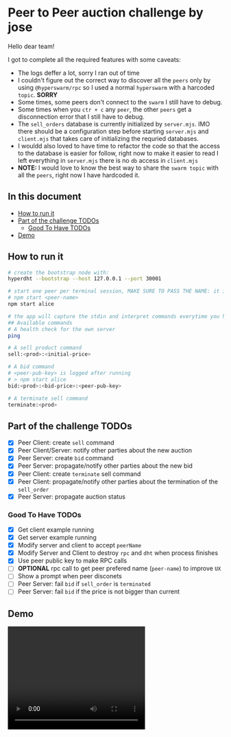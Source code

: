 # Peer to Peer auction challenge by jose

Hello dear team!

I got to complete all the required features with some caveats:

- The logs deffer a lot, sorry I ran out of time
- I couldn't figure out the correct way to discover all the `peers` only by using `@hyperswarm/rpc` so I used a normal `hyperswarm` with a harcoded `topic`. **SORRY**
- Some times, some peers don't connect to the `swarm` I still have to debug.
- Some times when you `ctr + c` any `peer`, the other `peers` get a disconnection error that I still have to debug.
- The `sell_orders` database is currently initialized by `server.mjs`. IMO there should be a configuration step before starting `server.mjs` and `client.mjs` that takes care of initializing the requried databases.
- I wouldd also loved to have time to refactor the code so that the access to the database is easier for follow, right now to make it easier to read I left everything in `server.mjs` there is no `db` access in `client.mjs`
- **NOTE:** I would love to know the best way to share the `swarm topic` with all the `peers`, right now I have hardcoded it.

## In this document

- [How to run it](#how-to-run-it)
- [Part of the challenge TODOs](#part-of-the-challenge-todos)
  - [Good To Have TODOs](#good-to-have-todos)
- [Demo](#demo)




## How to run it
```bash
# create the bootstrap node with:
hyperdht --bootstrap --host 127.0.0.1 --port 30001
```

```bash
# start one peer per terminal session, MAKE SURE TO PASS THE NAME: it is important because that is how I create a db folder for each peer
# npm start <peer-name>
npm start alice
```

```bash
# the app will capture the stdin and interpret commands everytime you hit enter
## Available commands
# A health check for the own server
ping

# A sell product command
sell:<prod>:<initial-price>

# A bid command
# <peer-pub-key> is logged after running 
# > npm start alice
bid:<prod>:<bid-price>:<peer-pub-key>

# A terminate sell command
terminate:<prod>
```
## Part of the challenge TODOs

- [x] Peer Client: create `sell` command
- [x] Peer Client/Server: notify other parties about the new auction
- [x] Peer Server: create `bid` command
- [x] Peer Server: propagate/notify other parties about the new bid
- [x] Peer Client: create `terminate` sell command
- [x] Peer Client: propagate/notify other parties about the termination of the `sell_order`
- [x] Peer Server: propagate auction status

### Good To Have TODOs

- [x] Get client example running
- [x] Get server example running
- [x] Modify server and client to accept `peerName`
- [x] Modify Server and Client to destroy `rpc` and `dht` when process finishes
- [x] Use peer public key to make RPC calls
- [ ] **OPTIONAL** rpc call to get peer prefered name (`peer-name`) to improve `UX`
- [ ] Show a prompt when peer disconets
- [ ] Peer Server: fail `bid` if `sell_order` is `terminated`
- [ ] Peer Server: fail `bid` if the price is not bigger than current

## Demo

<video width="320" height="240" controls>
  <source src="./demo.mp4" type="video/mp4">
Your browser does not support the video tag.
</video>
